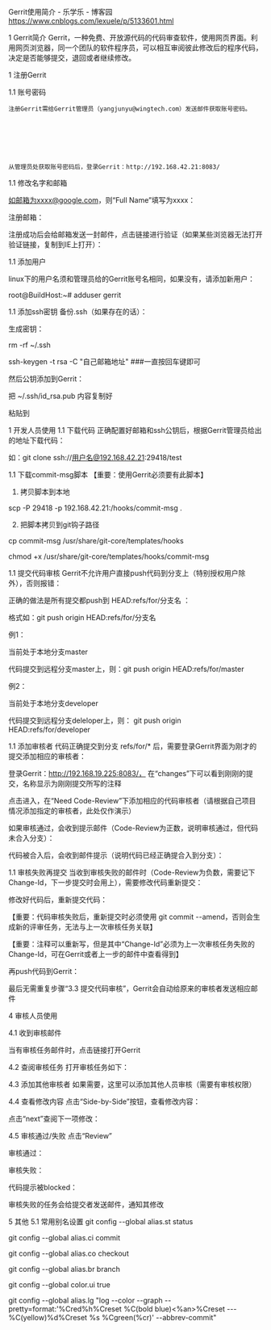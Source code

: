 Gerrit使用简介 - 乐学乐 - 博客园 https://www.cnblogs.com/lexuele/p/5133601.html

1 Gerrit简介
    Gerrit，一种免费、开放源代码的代码审查软件，使用网页界面。利用网页浏览器，同一个团队的软件程序员，可以相互审阅彼此修改后的程序代码，决定是否能够提交，退回或者继续修改。

 

 

1 注册Gerrit
 

1.1 账号密码
 

    注册Gerrit需给Gerrit管理员（yangjunyu@wingtech.com）发送邮件获取账号密码。

 

 

 

    从管理员处获取账号密码后，登录Gerrit：http://192.168.42.21:8083/

 



1.1 修改名字和邮箱


 

如邮箱为xxxx@google.com，则“Full Name”填写为xxxx：



 

注册邮箱：

 

注册成功后会给邮箱发送一封邮件，点击链接进行验证（如果某些浏览器无法打开验证链接，复制到IE上打开）：

 

 

1.1 添加用户
 

linux下的用户名须和管理员给的Gerrit账号名相同，如果没有，请添加新用户：

 

root@BuildHost:~# adduser gerrit

 



 

1.1 添加ssh密钥
备份.ssh（如果存在的话）：



 

生成密钥：

rm -rf ~/.ssh

ssh-keygen -t rsa -C "自己邮箱地址"   ###一直按回车键即可



 

然后公钥添加到Gerrit：

把 ~/.ssh/id_rsa.pub 内容复制好



 

粘贴到



 

1 开发人员使用
1.1 下载代码
正确配置好邮箱和ssh公钥后，根据Gerrit管理员给出的地址下载代码：

如：git clone ssh://用户名@192.168.42.21:29418/test

 

1.1 下载commit-msg脚本
【重要：使用Gerrit必须要有此脚本】

1. 拷贝脚本到本地

scp -P 29418 -p 192.168.42.21:/hooks/commit-msg .

2. 把脚本拷贝到git钩子路径

cp commit-msg /usr/share/git-core/templates/hooks

chmod +x /usr/share/git-core/templates/hooks/commit-msg

 

1.1 提交代码审核
Gerrit不允许用户直接push代码到分支上（特别授权用户除外），否则报错：

 



 

 

正确的做法是所有提交都push到 HEAD:refs/for/分支名 ：

格式如：git push origin HEAD:refs/for/分支名

 

 

例1：

 

当前处于本地分支master 



 

代码提交到远程分支master上，则：git push origin HEAD:refs/for/master



 

 

例2：

 

当前处于本地分支developer



 

 

 

代码提交到远程分支deleloper上，则： git push origin HEAD:refs/for/developer



1.1 添加审核者
代码正确提交到分支 refs/for/* 后，需要登录Gerrit界面为刚才的提交添加相应的审核者：

 

登录Gerrit：http://192.168.19.225:8083/， 在“changes”下可以看到刚刚的提交，名称显示为刚刚提交所写的注释

 



 

点击进入，在“Need Code-Review”下添加相应的代码审核者（请根据自己项目情况添加指定的审核者，此处仅作演示）



如果审核通过，会收到提示邮件（Code-Review为正数，说明审核通过，但代码未合入分支）：



 

 

代码被合入后，会收到邮件提示（说明代码已经正确提合入到分支）：



1.1 审核失败再提交
当收到审核失败的邮件时（Code-Review为负数，需要记下Change-Id，下一步提交时会用上），需要修改代码重新提交：



 

修改好代码后，重新提交代码：

【重要：代码审核失败后，重新提交时必须使用 git commit --amend，否则会生成新的评审任务，无法与上一次审核任务关联】



 

【重要：注释可以重新写，但是其中“Change-Id”必须为上一次审核任务失败的Change-Id，可在Gerrit或者上一步的邮件中查看得到】



 

 

 

再push代码到Gerrit：



 

最后无需重复步骤“3.3 提交代码审核”，Gerrit会自动给原来的审核者发送相应邮件

 

4 审核人员使用
 

4.1 收到审核邮件
 

当有审核任务邮件时，点击链接打开Gerrit



 

4.2 查阅审核任务
打开审核任务如下：



4.3 添加其他审核者
如果需要，这里可以添加其他人员审核（需要有审核权限）



 

4.4 查看修改内容
点击“Side-by-Side”按钮，查看修改内容：



 

点击“next”查阅下一项修改：



 

4.5 审核通过/失败
点击“Review”



 

审核通过：



 

审核失败：



 

代码提示被blocked：



 

审核失败的任务会给提交者发送邮件，通知其修改

5 其他
5.1 常用别名设置
git config --global alias.st status 

git config --global alias.ci commit

git config --global alias.co checkout

git config --global alias.br  branch

git config --global color.ui true

git config --global alias.lg "log --color --graph --pretty=format:'%Cred%h%Creset %C(bold blue)<%an>%Creset ---%C(yellow)%d%Creset %s %Cgreen(%cr)' --abbrev-commit"

 

